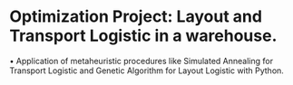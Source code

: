 #  Optimization Project: Layout and Transport Logistic in a warehouse. 
  • Application of metaheuristic procedures like Simulated Annealing for Transport Logistic and Genetic Algorithm for Layout Logistic with Python.
